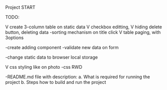 Project START

TODO:

V create 3-column table on static data
V checkbox editting, 
V hiding delete button, deleting data
-sorting mechanism on title click
V table paging, with 3options

-create adding component
-validate new data on form

-change static data to browser local storage

V css styling like on photo
-css RWD 

-README.md file with description:
a.	What is required for running the project
b.	Steps how to build and run the project
